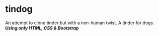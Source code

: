 # tindog

An attempt to clone tinder but with a non-human twist. A tinder for dogs.<br>
**_Using only HTML, CSS & Bootstrap_**
